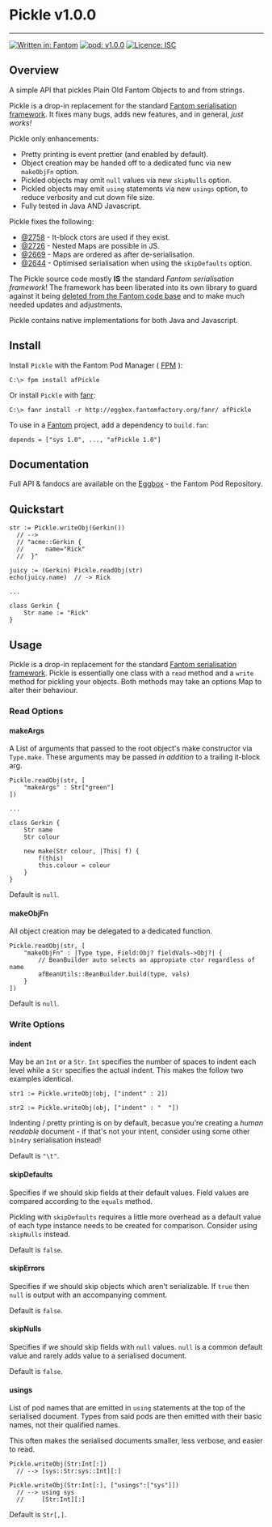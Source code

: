 # Pickle v1.0.0
---

[![Written in: Fantom](http://img.shields.io/badge/written%20in-Fantom-lightgray.svg)](https://fantom-lang.org/)
[![pod: v1.0.0](http://img.shields.io/badge/pod-v1.0.0-yellow.svg)](http://eggbox.fantomfactory.org/pods/afPickle)
[![Licence: ISC](http://img.shields.io/badge/licence-ISC-blue.svg)](https://choosealicense.com/licenses/isc/)

## Overview

A simple API that pickles Plain Old Fantom Objects to and from strings.

Pickle is a drop-in replacement for the standard [Fantom serialisation framework](https://fantom.org/doc/docLang/Serialization.html). It fixes many bugs, adds new features, and in general, *just works!*

Pickle only enhancements:

* Pretty printing is event prettier (and enabled by default).
* Object creation may be handed off to a dedicated func via new `makeObjFn` option.
* Pickled objects may omit `null` values via new `skipNulls` option.
* Pickled objects may emit `using` statements via new `usings` option, to reduce verbosity and cut down file size.
* Fully tested in Java AND Javascript.


Pickle fixes the following:

* [@2758](https://fantom.org/forum/topic/2758) - It-block ctors are used if they exist.
* [@2726](https://fantom.org/forum/topic/2726) - Nested Maps are possible in JS.
* [@2669](https://fantom.org/forum/topic/2669) - Maps are ordered as after de-serialisation.
* [@2644](https://fantom.org/forum/topic/2644) - Optimised serialisation when using the `skipDefaults` option.


The Pickle source code mostly **IS** the standard *Fantom serialisation framework*! The framework has been liberated into its own library to guard against it being [deleted from the Fantom code base](https://fantom.org/forum/topic/2758#c3) and to make much needed updates and adjustments.

Pickle contains native implementations for both Java and Javascript.

## <a name="Install"></a>Install

Install `Pickle` with the Fantom Pod Manager ( [FPM](http://eggbox.fantomfactory.org/pods/afFpm) ):

    C:\> fpm install afPickle

Or install `Pickle` with [fanr](https://fantom.org/doc/docFanr/Tool.html#install):

    C:\> fanr install -r http://eggbox.fantomfactory.org/fanr/ afPickle

To use in a [Fantom](https://fantom-lang.org/) project, add a dependency to `build.fan`:

    depends = ["sys 1.0", ..., "afPickle 1.0"]

## <a name="documentation"></a>Documentation

Full API & fandocs are available on the [Eggbox](http://eggbox.fantomfactory.org/pods/afPickle/) - the Fantom Pod Repository.

## Quickstart

    str := Pickle.writeObj(Gerkin())
      // -->
      // "acme::Gerkin {
      //      name="Rick"
      //  }"
    
    juicy := (Gerkin) Pickle.readObj(str)
    echo(juicy.name)  // -> Rick
    
    ...
    
    class Gerkin {
        Str name := "Rick"
    }
    

## Usage

Pickle is a drop-in replacement for the standard [Fantom serialisation framework](https://fantom.org/doc/docLang/Serialization.html). Pickle is essentially one class with a `read` method and a `write` method for pickling your objects. Both methods may take an options Map to alter their behaviour.

### Read Options

#### makeArgs

A List of arguments that passed to the root object's make constructor via `Type.make`. These arguments may be passed *in addition* to a trailing it-block arg.

    Pickle.readObj(str, [
        "makeArgs" : Str["green"]
    ])
    
    ...
    
    class Gerkin {
        Str name
        Str colour
    
        new make(Str colour, |This| f) {
            f(this)
            this.colour = colour
        }
    }
    

Default is `null`.

#### makeObjFn

All object creation may be delegated to a dedicated function.

    Pickle.readObj(str, [
        "makeObjFn" : |Type type, Field:Obj? fieldVals->Obj?| {
            // BeanBuilder auto selects an appropiate ctor regardless of name
            afBeanUtils::BeanBuilder.build(type, vals)
        }
    ])
    

Default is `null`.

### Write Options

#### indent

May be an `Int` or a `Str`. `Int` specifies the number of spaces to indent each level while a `Str` specifies the actual indent. This makes the follow two examples identical.

    str1 := Pickle.writeObj(obj, ["indent" : 2])
    
    str2 := Pickle.writeObj(obj, ["indent" : "  "])
    

Indenting / pretty printing is on by default, becasue you're creating a *human readable* document - if that's not your intent, consider using some other `b1n4ry` serialisation instead!

Default is `"\t"`.

#### skipDefaults

Specifies if we should skip fields at their default values.  Field values are compared according to the `equals` method.

Pickling with `skipDefaults` requires a little more overhead as a default value of each type instance needs to be created for comparison. Consider using `skipNulls` instead.

Default is `false`.

#### skipErrors

Specifies if we should skip objects which aren't serializable. If `true` then `null` is output with an accompanying comment.

Default is `false`.

#### skipNulls

Specifies if we should skip fields with `null` values. `null` is a common default value and rarely adds value to a serialised document.

Default is `false`.

#### usings

List of pod names that are emitted in `using` statements at the top of the serialised document. Types from said pods are then emitted with their basic names, not their qualified names.

This often makes the serialised documents smaller, less verbose, and easier to read.

    Pickle.writeObj(Str:Int[:])
      // --> [sys::Str:sys::Int][:]
    
    Pickle.writeObj(Str:Int[:], ["usings":["sys"]])
      // --> using sys
      //     [Str:Int][:]
    

Default is `Str[,]`.

